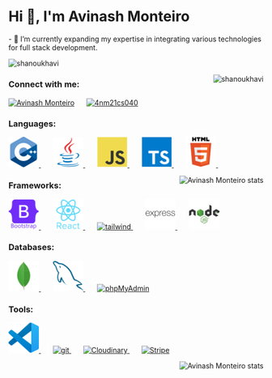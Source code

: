 <h1 align="left">Hi 👋, I'm Avinash Monteiro</h1>

<p align="left">
- 🌱 I’m currently expanding my expertise in integrating various technologies for full stack development.
</p>

<p align="left"> <img src="https://komarev.com/ghpvc/?username=shanoukhavi&label=Profile%20views&color=0e75b6&style=flat" alt="shanoukhavi" /> </p>

<p><img align="right" src="https://github-readme-stats.vercel.app/api/top-langs?username=shanoukhavi&show_icons=true&locale=en&layout=compact" alt="shanoukhavi" /></p> 

<h3 align="left">Connect with me:</h3>
<p align="left">
    <a href="https://www.linkedin.com/in/avinash-monteiro-a78111241/?originalSubdomain=in" target="blank"><img align="center" src="https://raw.githubusercontent.com/rahuldkjain/github-profile-readme-generator/master/src/images/icons/Social/linked-in-alt.svg" alt="Avinash Monteiro" height="60" width="60" /></a>&nbsp;&nbsp;&nbsp;&nbsp;&nbsp;
    <a href="https://www.leetcode.com/4nm21cs040" target="blank"><img align="center" src="https://raw.githubusercontent.com/rahuldkjain/github-profile-readme-generator/master/src/images/icons/Social/leet-code.svg" alt="4nm21cs040" height="60" width="60" /></a>&nbsp;&nbsp;&nbsp;&nbsp;&nbsp;
</p>

<h3 align="left">Languages:</h3>
<p align="left">
    <a href="https://www.w3schools.com/cpp/" target="_blank" rel="noreferrer"> <img src="https://raw.githubusercontent.com/devicons/devicon/master/icons/cplusplus/cplusplus-original.svg" alt="cplusplus" width="60" height="60"/> </a>&nbsp;&nbsp;&nbsp;&nbsp;&nbsp;
    <a href="https://www.oracle.com/java/" target="_blank" rel="noreferrer"> <img src="https://raw.githubusercontent.com/devicons/devicon/master/icons/java/java-original.svg" alt="java" width="60" height="60"/> </a>&nbsp;&nbsp;&nbsp;&nbsp;&nbsp;
    <a href="https://developer.mozilla.org/en-US/docs/Web/JavaScript" target="_blank" rel="noreferrer"> <img src="https://raw.githubusercontent.com/devicons/devicon/master/icons/javascript/javascript-original.svg" alt="javascript" width="60" height="60"/> </a>&nbsp;&nbsp;&nbsp;&nbsp;&nbsp;
    <a href="https://www.typescriptlang.org/" target="_blank" rel="noreferrer"> <img src="https://raw.githubusercontent.com/devicons/devicon/master/icons/typescript/typescript-original.svg" alt="typescript" width="60" height="60"/> </a>&nbsp;&nbsp;&nbsp;&nbsp;&nbsp;
    <a href="https://www.w3.org/html/" target="_blank" rel="noreferrer"> <img src="https://raw.githubusercontent.com/devicons/devicon/master/icons/html5/html5-original-wordmark.svg" alt="html5" width="60" height="60"/> </a>&nbsp;&nbsp;&nbsp;
    <p><img align="right" src="https://github-readme-stats.vercel.app/api?username=shanoukhavi&show_icons=true&locale=en" alt="Avinash Monteiro stats" /></p>
</p>

<h3 align="left">Frameworks:</h3>
<p align="left">
    <a href="https://getbootstrap.com" target="_blank" rel="noreferrer"> <img src="https://raw.githubusercontent.com/devicons/devicon/master/icons/bootstrap/bootstrap-plain-wordmark.svg" alt="bootstrap" width="60" height="60"/> </a>&nbsp;&nbsp;&nbsp;&nbsp;&nbsp;
    <a href="https://reactjs.org/" target="_blank" rel="noreferrer"> <img src="https://raw.githubusercontent.com/devicons/devicon/master/icons/react/react-original-wordmark.svg" alt="react" width="60" height="60"/> </a>&nbsp;&nbsp;&nbsp;&nbsp;&nbsp;
    <a href="https://tailwindcss.com/" target="_blank" rel="noreferrer"> <img src="https://www.vectorlogo.zone/logos/tailwindcss/tailwindcss-icon.svg" alt="tailwind" width="60" height="60"/> </a>&nbsp;&nbsp;&nbsp;&nbsp;&nbsp;
    <a href="https://expressjs.com" target="_blank" rel="noreferrer"> <img src="https://raw.githubusercontent.com/devicons/devicon/master/icons/express/express-original-wordmark.svg" alt="express" width="60" height="60"/> </a>&nbsp;&nbsp;&nbsp;&nbsp;&nbsp;
    <a href="https://nodejs.org" target="_blank" rel="noreferrer"> <img src="https://raw.githubusercontent.com/devicons/devicon/master/icons/nodejs/nodejs-original-wordmark.svg" alt="nodejs" width="60" height="60"/> </a>    
</p>

<h3 align="left">Databases:</h3>
<p align="left">
    <a href="https://www.mongodb.com/" target="_blank" rel="noreferrer"> <img src="https://raw.githubusercontent.com/devicons/devicon/master/icons/mongodb/mongodb-original.svg" alt="MongoDB" width="60" height="60"/> </a>&nbsp;&nbsp;&nbsp;&nbsp;&nbsp;
    <a href="https://www.mysql.com/" target="_blank" rel="noreferrer"> <img src="https://raw.githubusercontent.com/devicons/devicon/master/icons/mysql/mysql-original.svg" alt="MySQL" width="60" height="60"/> </a>&nbsp;&nbsp;&nbsp;&nbsp;&nbsp;
    <a href="https://www.phpmyadmin.net/" target="_blank" rel="noreferrer"> <img src="https://www.phpmyadmin.net/themes/dot.gif" alt="phpMyAdmin" width="60" height="60"/> </a>
</p>

<h3 align="left">Tools:</h3>
<p align="left">
    <a href="https://code.visualstudio.com/" target="_blank" rel="noreferrer"> <img src="https://raw.githubusercontent.com/devicons/devicon/master/icons/vscode/vscode-original.svg" alt="VS Code" width="60" height="60"/> </a>&nbsp;&nbsp;&nbsp;&nbsp;&nbsp;
    <a href="https://git-scm.com/" target="_blank" rel="noreferrer"> <img src="https://www.vectorlogo.zone/logos/git-scm/git-scm-icon.svg" alt="git" width="60" height="60"/> </a>&nbsp;&nbsp;&nbsp;&nbsp;&nbsp;
    <a href="https://cloudinary.com/" target="_blank" rel="noreferrer"> <img src="https://res.cloudinary.com/cloudinary-marketing/image/upload/v1599044558/website/v2/logo/Cloudinary_Logo_Blue_v3.svg" alt="Cloudinary" width="60" height="60"/> </a>&nbsp;&nbsp;&nbsp;&nbsp;&nbsp;
    <a href="https://stripe.com/" target="_blank" rel="noreferrer"> <img src="https://upload.wikimedia.org/wikipedia/commons/thumb/2/2a/Stripe_Logo%2C_revised_2016.svg/2560px-Stripe_Logo%2C_revised_2016.svg.png" alt="Stripe" width="60" height="60"/> </a>
</p>

<p><img align="right" src="https://github-readme-streak-stats.herokuapp.com/?user=shanoukhavi&" alt="Avinash Monteiro stats" /></p>
